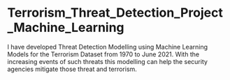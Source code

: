 # Terrorism_Threat_Detection_Project_Machine_Learning
I have developed Threat Detection Modelling using Machine Learning Models for the Terrorism Dataset from 1970 to June 2021. With the increasing events of such threats this modelling can help the security agencies mitigate those threat and terrorism.
